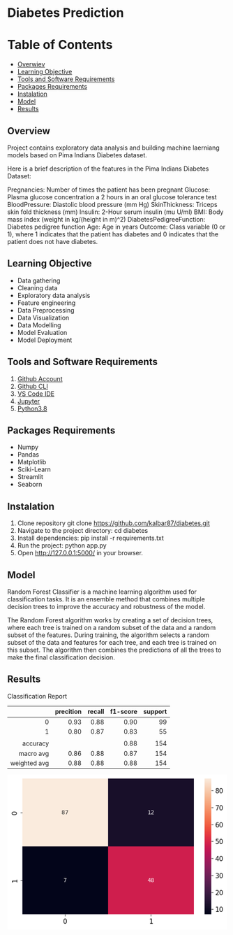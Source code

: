 # Diabetes Prediction

# Table of Contents
- [Overwiev](#overview)
- [Learning Objective](#learning-objective)
- [Tools and Software Requirements](#tools-and-software-requirements)
- [Packages Requirements](#packages-requirements)
- [Instalation](#instalationn)
- [Model](#model)
- [Results](#results)

## Overview

Project contains exploratory data analysis and building machine laerniang models based on Pima Indians Diabetes dataset. 

Here is a brief description of the features in the Pima Indians Diabetes Dataset:

Pregnancies: Number of times the patient has been pregnant
Glucose: Plasma glucose concentration a 2 hours in an oral glucose tolerance test
BloodPressure: Diastolic blood pressure (mm Hg)
SkinThickness: Triceps skin fold thickness (mm)
Insulin: 2-Hour serum insulin (mu U/ml)
BMI: Body mass index (weight in kg/(height in m)^2)
DiabetesPedigreeFunction: Diabetes pedigree function
Age: Age in years
Outcome: Class variable (0 or 1), where 1 indicates that the patient has diabetes and 0 indicates that the patient 
does not have diabetes.

## Learning Objective
- Data gathering
- Cleaning data
- Exploratory data analysis
- Feature engineering
- Data Preprocessing
- Data Visualization
- Data Modelling
- Model Evaluation
- Model Deployment


## Tools and Software Requirements

1. [Github Account](https://github.com/)
2. [Github CLI](https://cli.github.com/)
3. [VS Code IDE](https://code.visualstudio.com/)
4. [Jupyter](https://jupyter.org/)
5. [Python3.8](https://www.python.org/downloads/release/python-380/)

## Packages Requirements
- Numpy
- Pandas
- Matplotlib
- Sciki-Learn
- Streamlit
- Seaborn

## Instalation

1. Clone repository git clone https://github.com/kalbar87/diabetes.git
2. Navigate to the project directory: cd diabetes
3. Install dependencies: pip install -r requirements.txt
4. Run the project: python app.py
5. Open http://127.0.0.1:5000/ in your browser.

## Model

 Random Forest Classifier is a machine learning algorithm used for classification tasks. It is an ensemble method that combines multiple decision trees to improve the accuracy and robustness of the model.

The Random Forest algorithm works by creating a set of decision trees, where each tree is trained on a random subset of the data and a random subset of the features. During training, the algorithm selects a random subset of the data and features for each tree, and each tree is trained on this subset. The algorithm then combines the predictions of all the trees to make the final classification decision.

## Results

Classification Report

|            |precition|   recall| f1-score| support|
|-----------:|--------:|--------:|--------:|-------:|
|           0|     0.93|     0.88|     0.90|      99|
|           1|     0.80|     0.87|     0.83|      55|
|            |         |         |         |        |
|    accuracy|         |         |     0.88|     154|
|   macro avg|     0.86|     0.88|     0.87|     154|
|weighted avg|     0.88|     0.88|     0.88|     154|

![Screenshot](/Images/confussion_matrix.png)